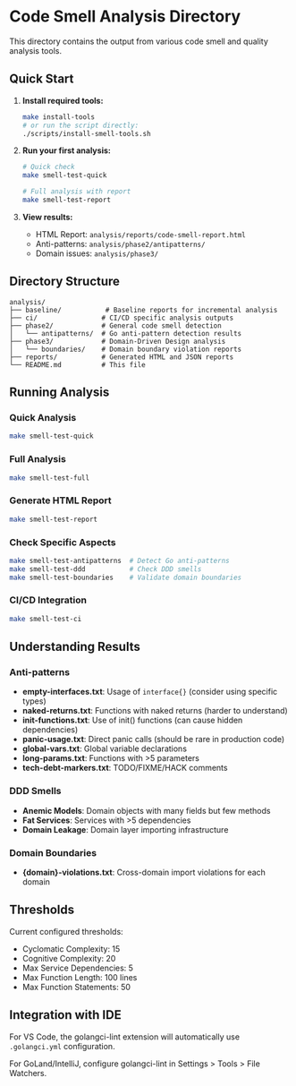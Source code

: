 # Code Smell Analysis Directory

This directory contains the output from various code smell and quality analysis tools.

## Quick Start

1. **Install required tools:**
   ```bash
   make install-tools
   # or run the script directly:
   ./scripts/install-smell-tools.sh
   ```

2. **Run your first analysis:**
   ```bash
   # Quick check
   make smell-test-quick
   
   # Full analysis with report
   make smell-test-report
   ```

3. **View results:**
   - HTML Report: `analysis/reports/code-smell-report.html`
   - Anti-patterns: `analysis/phase2/antipatterns/`
   - Domain issues: `analysis/phase3/`

## Directory Structure

```
analysis/
├── baseline/           # Baseline reports for incremental analysis
├── ci/                # CI/CD specific analysis outputs
├── phase2/            # General code smell detection
│   └── antipatterns/  # Go anti-pattern detection results
├── phase3/            # Domain-Driven Design analysis
│   └── boundaries/    # Domain boundary violation reports
├── reports/           # Generated HTML and JSON reports
└── README.md          # This file
```

## Running Analysis

### Quick Analysis
```bash
make smell-test-quick
```

### Full Analysis
```bash
make smell-test-full
```

### Generate HTML Report
```bash
make smell-test-report
```

### Check Specific Aspects
```bash
make smell-test-antipatterns  # Detect Go anti-patterns
make smell-test-ddd           # Check DDD smells
make smell-test-boundaries    # Validate domain boundaries
```

### CI/CD Integration
```bash
make smell-test-ci
```

## Understanding Results

### Anti-patterns
- **empty-interfaces.txt**: Usage of `interface{}` (consider using specific types)
- **naked-returns.txt**: Functions with naked returns (harder to understand)
- **init-functions.txt**: Use of init() functions (can cause hidden dependencies)
- **panic-usage.txt**: Direct panic calls (should be rare in production code)
- **global-vars.txt**: Global variable declarations
- **long-params.txt**: Functions with >5 parameters
- **tech-debt-markers.txt**: TODO/FIXME/HACK comments

### DDD Smells
- **Anemic Models**: Domain objects with many fields but few methods
- **Fat Services**: Services with >5 dependencies
- **Domain Leakage**: Domain layer importing infrastructure

### Domain Boundaries
- **{domain}-violations.txt**: Cross-domain import violations for each domain

## Thresholds

Current configured thresholds:
- Cyclomatic Complexity: 15
- Cognitive Complexity: 20
- Max Service Dependencies: 5
- Max Function Length: 100 lines
- Max Function Statements: 50

## Integration with IDE

For VS Code, the golangci-lint extension will automatically use `.golangci.yml` configuration.

For GoLand/IntelliJ, configure golangci-lint in Settings > Tools > File Watchers.
